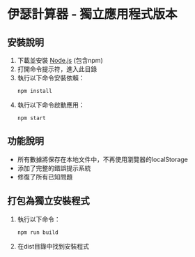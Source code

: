 # 伊瑟計算器 - 獨立應用程式版本

## 安裝說明

1. 下載並安裝 [Node.js](https://nodejs.org/) (包含npm)
2. 打開命令提示符，進入此目錄
3. 執行以下命令安裝依賴：
   ```
   npm install
   ```
4. 執行以下命令啟動應用：
   ```
   npm start
   ```

## 功能說明

- 所有數據將保存在本地文件中，不再使用瀏覽器的localStorage
- 添加了完整的錯誤提示系統
- 修復了所有已知問題

## 打包為獨立安裝程式

1. 執行以下命令：
   ```
   npm run build
   ```
2. 在dist目錄中找到安裝程式